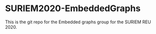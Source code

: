 # SURIEM2020-EmbeddedGraphs

This is the git repo for the Embedded graphs group for the SURIEM REU 2020. 
